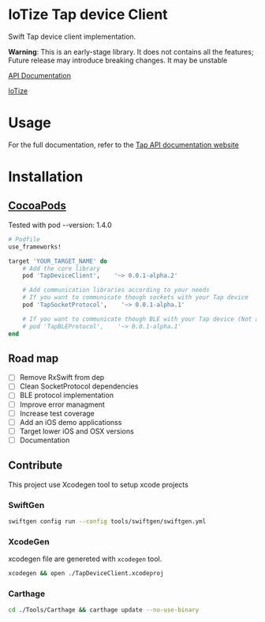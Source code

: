 # IoTize Tap device Client 

Swift Tap device client implementation. 

**Warning**: This is an early-stage library. It does not contains all the features; Future release may introduce breaking changes. It may be unstable

[API Documentation](http://developer.iotize.com)

[IoTize](https://iotize.com)

# Usage
For the full documentation, refer to the [Tap API documentation website](http://developer.iotize.com)


# Installation

## [CocoaPods](https://guides.cocoapods.org/using/using-cocoapods.html) 

Tested with pod --version: 1.4.0

```ruby
# Podfile
use_frameworks!

target 'YOUR_TARGET_NAME' do
    # Add the core library
    pod 'TapDeviceClient',    '~> 0.0.1-alpha.2'

    # Add communication libraries according to your needs
    # If you want to communicate though sockets with your Tap device
    pod 'TapSocketProtocol',    '~> 0.0.1-alpha.1'

    # If you want to communicate though BLE with your Tap device (Not available yet)
    # pod 'TapBLEProtocol',    '~> 0.0.1-alpha.1'
end
```

## Road map

- [ ] Remove RxSwift from dep 
- [ ] Clean SocketProtocol dependencies 
- [ ] BLE protocol implementation
- [ ] Improve error managment
- [ ] Increase test coverage
- [ ] Add an iOS demo applicationss
- [ ] Target lower iOS and OSX versions
- [ ] Documentation

## Contribute

This project use Xcodegen tool to setup xcode projects

### SwiftGen

```bash
swiftgen config run --config tools/swiftgen/swiftgen.yml
 ```
### XcodeGen

xcodegen file are genereted with `xcodegen` tool.

```bash
xcodegen && open ./TapDeviceClient.xcodeproj
```

### Carthage

```bash
cd ./Tools/Carthage && carthage update --no-use-binary
```
